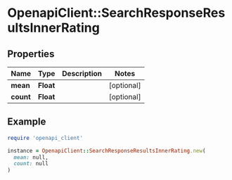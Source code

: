 # OpenapiClient::SearchResponseResultsInnerRating

## Properties

| Name | Type | Description | Notes |
| ---- | ---- | ----------- | ----- |
| **mean** | **Float** |  | [optional] |
| **count** | **Float** |  | [optional] |

## Example

```ruby
require 'openapi_client'

instance = OpenapiClient::SearchResponseResultsInnerRating.new(
  mean: null,
  count: null
)
```

